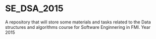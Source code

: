 # SE_DSA_2015
A repository that will store some materials and tasks related to the Data structures and algorithms course for Software Enginnering in FMI. Year 2015
